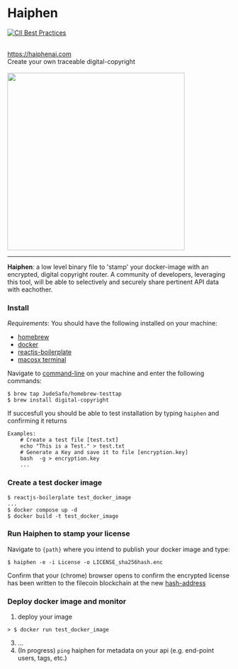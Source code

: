 # Haiphen 

[![CII Best Practices](https://bestpractices.coreinfrastructure.org/projects/569/badge)](https://bestpractices.coreinfrastructure.org/projects/569)

<br>https://haiphenai.com<br>Create your own traceable digital-copyright<br><br>
<img src="https://github.com/JudeSafo/digital-copyright/blob/master/logo/Snip20210901_8.png" width="400">

----
**Haiphen**: a low level binary file to 'stamp' your docker-image with an encrypted, digital copyright router. A community of developers, leveraging this tool, will be able to selectively and securely share pertinent API data with eachother.
   

### Install
*_Requirements_*: You should have the following installed on your machine:
- [homebrew](https://brew.sh/) 
- [docker](https://docker.com)
- [reactjs-boilerplate](https://www.npmjs.com/package/reactjs-boilerplate)
- [macosx terminal](https://github.com/sickcodes/Docker-OSX) <br>

Navigate to [command-line](https://support.apple.com/guide/terminal/open-or-quit-terminal-apd5265185d-f365-44cb-8b09-71a064a42125/mac) on your machine and enter the following commands:<br>
```
$ brew tap JudeSafo/homebrew-testtap
$ brew install digital-copyright
```
If succesfull you should be able to test installation by typing `haiphen` and confirming it returns

```
Examples:
    # Create a test file [test.txt]
    echo "This is a Test." > test.txt
    # Generate a Key and save it to file [encryption.key]
    bash  -g > encryption.key
    ...
```
### Create a test docker image
```
$ reactjs-boilerplate test_docker_image
...
$ docker compose up -d
$ docker build -t test_docker_image

```
### Run Haiphen to stamp your license

Navigate to `{path}` where you intend to publish your docker image and type:
```
$ haiphen -e -i License -o LICENSE_sha256hash.enc
```
Confirm that your (chrome) browser opens to confirm the encrypted license has been written to the filecoin blockchain at the new [hash-address](/https://ipfs.infura.io/ipfs/) 

### Deploy docker image and monitor
1. deploy your image
```
> $ docker run test_docker_image
```
3. ...
4. (In progress) `ping` haiphen for metadata on your api (e.g. end-point users, tags, etc.)
